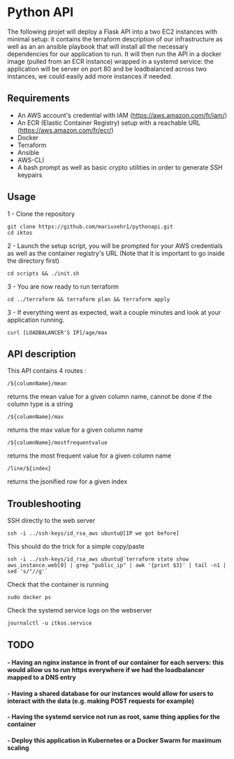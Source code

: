 # Python API

The following projet will deploy a Flask API into a two EC2 instances with minimal setup: it contains the terraform description of our infrastructure as well as an an ansible playbook that will install all the necessary dependencies for our application to run. It will then run the API in a docker image (pulled from an ECR instance) wrapped in a systemd service: the application will be server on port 80 and be loadbalanced across two instances, we could easily add more instances if needed.



## Requirements

- An AWS account's credential with IAM (https://aws.amazon.com/fr/iam/)
- An ECR (Elastic Container Registry) setup with a reachable URL (https://aws.amazon.com/fr/ecr/)
- Docker 
- Terraform
- Ansible
- AWS-CLI 
- A bash prompt as well as basic crypto utilities in order to generate SSH keypairs 

## Usage

1 - Clone the repository

```
git clone https://github.com/mariusehr1/pythonapi.git
cd iktos
```

2 - Launch the setup script, you will be prompted for your AWS credentials as well as the container registry's URL
(Note that it is important to go inside the directory first)

```
cd scripts && ./init.sh
```
3 - You are now ready to run terraform

```
cd ../terraform && terraform plan && terraform apply
```
3 - If everything went as expected, wait a couple minutes and look at your application running.
```
curl [LOADBALANCER'S IP]/age/max
```
## API description

This API contains 4 routes :
 
 ```
 /${columnName}/mean
 ```
 returns the mean value for a given column name, cannot be done if the column type is a string

 ```
 /${columnName}/max
 ```
 returns the max value for a given column name

  ```
 /${columnName}/mostfrequentvalue
 ```
 returns the most frequent value for a given column name

  ```
 /line/${index}
 ```
 returns the jsonified row for a given index

## Troubleshooting

SSH directly to the web server
```
ssh -i ../ssh-keys/id_rsa_aws ubuntu@[IP we got before]
```
This should do the trick for a simple copy/paste
```
ssh -i ../ssh-keys/id_rsa_aws ubuntu@`terraform state show aws_instance.web[0] | grep "public_ip" | awk '{print $3}' | tail -n1 |  sed 's/"//g'`
```
Check that the container is running
```
sudo docker ps 
```
Check the systemd service logs on the webserver
```
journalctl -u itkos.service
```


## TODO

 #### - Having an nginx instance in front of our container for each servers: this would allow us to run https everywhere if we had the loadbalancer mapped to a DNS entry 

 #### - Having a shared database for our instances would allow for users to interact with the data (e.g. making POST requests for example)

 #### - Having the systemd service not run as root, same thing applies for the container

 #### - Deploy this application in Kubernetes or a Docker Swarm for maximum scaling